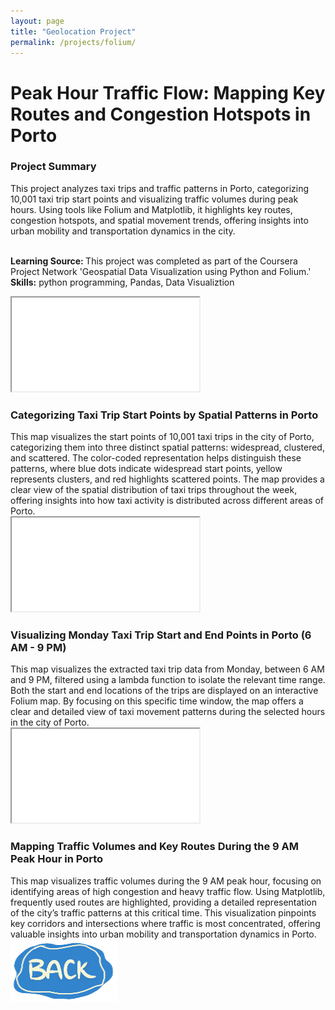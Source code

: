 ```yaml
---
layout: page
title: "Geolocation Project"
permalink: /projects/folium/
---
```


<div class="project-container">

  <h1 class="project-title">Peak Hour Traffic Flow: Mapping Key Routes and Congestion Hotspots in Porto </h1>
  <h3 class="map-subtitle">Project Summary</h3>
  <t class="description">This project analyzes taxi trips and traffic patterns in Porto, categorizing 10,001 taxi trip start points and visualizing traffic volumes during peak hours. Using tools like Folium and Matplotlib, it highlights key routes, congestion hotspots, and spatial movement trends, offering insights into urban mobility and transportation dynamics in the city.<br></t>

  <t class="description"><br><strong>Learning Source: </strong>This project was completed as part of the Coursera Project Network 'Geospatial Data Visualization using Python and Folium.'</t>
  <t><br><strong>Skills:</strong> python programming, Pandas, Data Visualiztion<br></t>
  <t>   </t>

  <!-- Map 1 -->
  <div class="map-section">
      <iframe 
          class="map-container"
          src="/assets/maps/dot_map.html"
          allowfullscreen>
      </iframe>
  </div>

  <div class="description">
      <h3 class="map-subtitle">Categorizing Taxi Trip Start Points by Spatial Patterns in Porto</h3>
      <t>This map visualizes the start points of 10,001 taxi trips in the city of Porto, categorizing them into three distinct spatial patterns: widespread, clustered, and scattered. The color-coded representation helps distinguish these patterns, where blue dots indicate widespread start points, yellow represents clusters, and red highlights scattered points. The map provides a clear view of the spatial distribution of taxi trips throughout the week, offering insights into how taxi activity is distributed across different areas of Porto.</t>
  </div>

  <!-- Map 2 -->
  <div class="map-section">
      <iframe 
          class="map-container"
          src="/assets/maps/monday_day_map.html"
          allowfullscreen>
      </iframe>
  </div>

  <div class="description">
      <h3 class="map-subtitle">Visualizing Monday Taxi Trip Start and End Points in Porto (6 AM - 9 PM)</h3>
      <t>This map visualizes the extracted taxi trip data from Monday, between 6 AM and 9 PM, filtered using a lambda function to isolate the relevant time range. Both the start and end locations of the trips are displayed on an interactive Folium map. By focusing on this specific time window, the map offers a clear and detailed view of taxi movement patterns during the selected hours in the city of Porto.</t>
  </div>

  <!-- Map 5 -->
  <div class="map-section">
      <iframe 
          class="map-container"
          src="/assets/maps/q7_map.html"
          allowfullscreen>
      </iframe>
  </div>

  <div class="description">
      <h3 class="map-subtitle">Mapping Traffic Volumes and Key Routes During the 9 AM Peak Hour in Porto</h3>
      <t>This map visualizes traffic volumes during the 9 AM peak hour, focusing on identifying areas of high congestion and heavy traffic flow. Using Matplotlib, frequently used routes are highlighted, providing a detailed representation of the city’s traffic patterns at this critical time. This visualization pinpoints key corridors and intersections where traffic is most concentrated, offering valuable insights into urban mobility and transportation dynamics in Porto.</t>
  </div>

  <div class="back-to-projects">
      <a href="/projects/">
          <img src="/assets/images/back_button.png" alt="Back to Projects">
      </a>
  </div>

</div>
